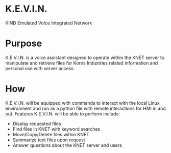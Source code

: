 # K.E.V.I.N.
KIND Emulated Voice Integrated Network

# Purpose
K.E.V.I.N. is a voice assistant designed to operate within the KNET server to manipulate and retrieve files for Korns Industries related information and personal use with server access.

# How
K.E.V.I.N. will be equipped with commands to interact with the local Linux environment and run as a python file with remote interactions for HMI in and out.
Features K.E.V.I.N. will be able to perform include:
- Display requested files
- Find files in KNET with keyword searches
- Move/Copy/Delete files within KNET
- Summarize text files upon request
- Answer questions about the KNET server and users
